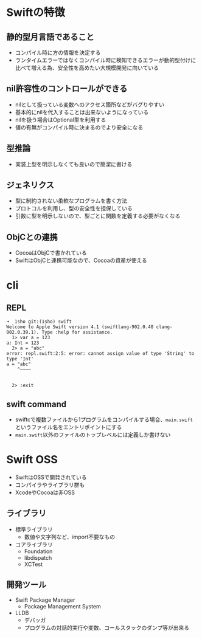 # Swiftの特徴
## 静的型月言語であること
* コンパイル時に方の情報を決定する
* ランタイムエラーではなくコンパイル時に検知できるエラーが動的型付けに比べて増える為、安全性を高めたい大規模開発に向いている
## nil許容性のコントロールができる
* nilとして扱っている変数へのアクセス箇所などがバグりやすい
* 基本的にnilを代入することは出来ないようになっている
* nilを扱う場合はOptional型を利用する
* 値の有無がコンパイル時に決まるのでより安全になる
## 型推論
* 実装上型を明示しなくても良いので簡潔に書ける
## ジェネリクス
* 型に制約されない柔軟なプログラムを書く方法
* プロトコルを利用し、型の安全性を担保している
* 引数に型を明示しないので、型ごとに関数を定義する必要がなくなる
## ObjCとの連携
* CocoaはObjCで書かれている
* SwiftはObjCと連携可能なので、Cocoaの資産が使える

# cli
## REPL
```
➜  1sho git:(1sho) swift
Welcome to Apple Swift version 4.1 (swiftlang-902.0.48 clang-902.0.39.1). Type :help for assistance.
  1> var a = 123
a: Int = 123
  2> a = "abc"
error: repl.swift:2:5: error: cannot assign value of type 'String' to type 'Int'
a = "abc"
    ^~~~~


  2> :exit
```

## swift command
* swiftcで複数ファイルから1プログラムをコンパイルする場合、`main.swift`というファイル名をエントリポイントにする
* `main.swift`以外のファイルのトップレベルには定義しか書けない

# Swift OSS
* SwiftはOSSで開発されている
* コンパイラやライブラリ群も
* XcodeやCocoaは非OSS

## ライブラリ
* 標準ライブラリ
    * 数値や文字列など、import不要なもの
* コアライブラリ
    * Foundation
    * libdispatch
    * XCTest

## 開発ツール
* Swift Package Manager
    * Package Management System
* LLDB
    * デバッガ
    * プログラムの対話的実行や変数、コールスタックのダンプ等が出来る
